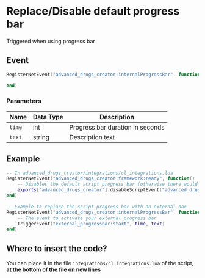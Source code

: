 # Replace/Disable default progress bar

Triggered when using progress bar

## Event
``` lua
RegisterNetEvent("advanced_drugs_creator:internalProgressBar", function(time, text)

end)
```

### Parameters

| Name              | Data Type | Description                       |
| -                 | -         | -                                 |
| `time`            | int       | Progress bar duration in seconds  |
| `text`            | string    | Description text                  |

## Example
``` lua
-- In advanced_drugs_creator/integrations/cl_integrations.lua
RegisterNetEvent("advanced_drugs_creator:framework:ready", function() 
    -- Disables the default script progress bar (otherwise there would be 2 progress bars)
    exports["advanced_drugs_creator"]:disableScriptEvent("advanced_drugs_creator:internalProgressBar")
end)

-- Example to replace the script progress bar with an external one
RegisterNetEvent("advanced_drugs_creator:internalProgressBar", function(time, text)
    -- The event to activate your external progress bar
    TriggerEvent("external_progressbar:start", time, text)
end)
```

## Where to insert the code?
You can place it in the file `integrations/cl_integrations.lua` of the script, **at the bottom of the file on new lines**